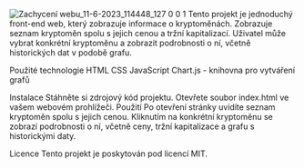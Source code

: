 ![Zachycení webu_11-6-2023_114448_127 0 0 1](https://github.com/K1end/Kryptomeny/assets/76970639/5b89c3ad-591d-45e2-b3be-b83bf203e592)
Tento projekt je jednoduchý front-end web, který zobrazuje informace o kryptoměnách. Zobrazuje seznam kryptoměn spolu s jejich cenou a tržní kapitalizací. Uživatel může vybrat konkrétní kryptoměnu a zobrazit podrobnosti o ní, včetně historických dat v podobě grafu.

Použité technologie
HTML
CSS
JavaScript
Chart.js - knihovna pro vytváření grafů

Instalace
Stáhněte si zdrojový kód projektu.
Otevřete soubor index.html ve vašem webovém prohlížeči.
Použití
Po otevření stránky uvidíte seznam kryptoměn spolu s jejich cenou. Kliknutím na konkrétní kryptoměnu se zobrazí podrobnosti o ní, včetně ceny, tržní kapitalizace a grafu s historickými daty.

Licence
Tento projekt je poskytován pod licencí MIT.
